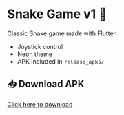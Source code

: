 # Snake Game v1 🐍

Classic Snake game made with Flutter.
- Joystick control
- Neon theme
- APK included in `release_apks/`

## 📥 Download APK
[Click here to download](snake_game_apk_release/snake_game_v1.0.apk)
